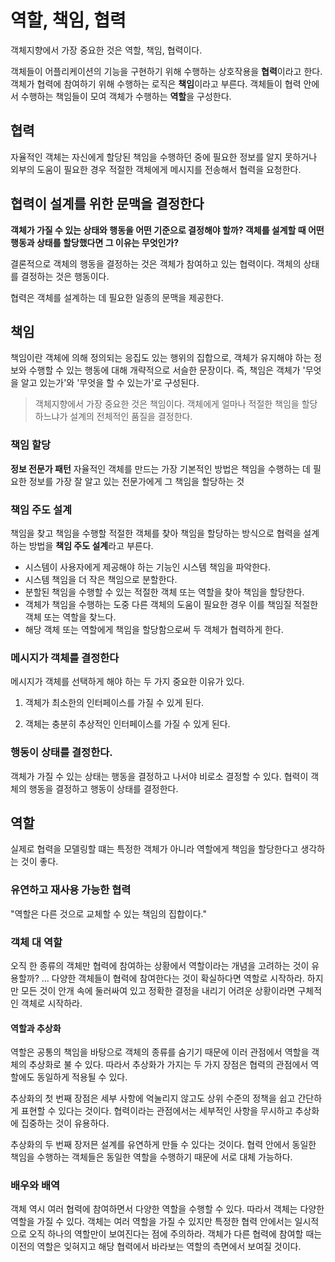 # 역할, 책임, 협력

객체지향에서 가장 중요한 것은 역할, 책임, 협력이다.

객체들이 어플리케이션의 기능을 구현하기 위해 수행하는 상호작용을 **협력**이라고 한다.
객체가 협력에 참여하기 위해 수행하는 로직은 **책임**이라고 부른다.
객체들이 협력 안에서 수행하는 책임들이 모여 객체가 수행하는 **역할**을 구성한다.
## 협력

자율적인 객체는 자신에게 할당된 책임을 수행하던 중에 필요한 정보를 알지 못하거나 외부의 도움이 필요한 경우
적절한 객체에게 메시지를 전송해서 협력을 요청한다.

## 협력이 설계를 위한 문맥을 결정한다

**객체가 가질 수 있는 상태와 행동을 어떤 기준으로 결정해야 할까? 
객체를 설계할 때 어떤 행동과 상태를 할당했다면 그 이유는 무엇인가?**

결론적으로 객체의 행동을 결정하는 것은 객체가 참여하고 있는 협력이다.
객체의 상태를 결정하는 것은 행동이다.

협력은 객체를 설계하는 데 필요한 일종의 문맥을 제공한다.

## 책임

책임이란 객체에 의해 정의되는 응집도 있는 행위의 집합으로,
객체가 유지해야 하는 정보와 수행할 수 있는 행동에 대해 개략적으로 서슬한 문장이다.
즉, 책임은 객체가 '무엇을 알고 있는가'와 '무엇을 할 수 있는가'로 구성된다.

> 객체지향에서 가장 중요한 것은 책임이다.
> 객체에게 얼마나 적절한 책임을 할당하느냐가 설계의 전체적인 품질을 결정한다.

### 책임 할당

**정보 전문가 패턴**
자율적인 객체를 만드는 가장 기본적인 방법은 
책임을 수행하는 데 필요한 정보를 가장 잘 알고 있는 전문가에게 그 책임을 할당하는 것

### 책임 주도 설계

책임을 찾고 책임을 수행할 적절한 객체를 찾아 책임을 할당하는 방식으로 협력을 설계하는 방법을 
**책임 주도 설계**라고 부른다.

- 시스템이 사용자에게 제공해야 하는 기능인 시스템 책임을 파악한다.
- 시스템 책임을 더 작은 책임으로 분할한다.
- 분할된 책임을 수행할 수 있는 적절한 객체 또는 역할을 찾아 책임을 할당한다.
- 객체가 책임을 수행하는 도중 다른 객체의 도움이 필요한 경우 이를 책임질 적절한 객체 또는 역할을 찾느다.
- 해당 객체 또는 역할에게 책임을 할당함으로써 두 객체가 협력하게 한다.

### 메시지가 객체를 결정한다

메시지가 객체를 선택하게 해야 하는 두 가지 중요한 이유가 있다.

1. 객체가 최소한의 인터페이스를 가질 수 있게 된다.

2. 객체는 충분히 추상적인 인터페이스를 가질 수 있게 된다.

### 행동이 상태를 결정한다.

객체가 가질 수 있는 상태는 행동을 결정하고 나서야 비로소 결정할 수 있다.
협력이 객체의 행동을 결정하고 행동이 상태를 결정한다.

## 역할

실제로 협력을 모델링할 떄는 특정한 객체가 아니라 역할에게 책임을 할당한다고 생각하는 것이 좋다.

### 유연하고 재사용 가능한 협력

"역할은 다른 것으로 교체할 수 있는 책임의 집합이다."

### 객체 대 역할

오직 한 종류의 객체만 협력에 참여하는 상황에서 역할이라는 개념을 고려하는 것이 유용할까?
...
다양한 객체들이 협력에 참여한다는 것이 확실하다면 역할로 시작하라. 하지만 모든 것이 안개 속에 
둘러싸여 있고 정확한 결정을 내리기 어려운 상황이라면 구체적인 객체로 시작하라.

#### 역할과 추상화

역할은 공통의 책임을 바탕으로 객체의 종류를 숨기기 때문에 이러 관점에서 역할을 객체의 추상화로 불 수 있다.
따라서 추상화가 가지는 두 가지 장점은 협력의 관점에서 역할에도 동일하게 적용될 수 있다.

추상화의 첫 번째 장점은 세부 사항에 억눌리지 않고도 상위 수준의 정책을 쉽고 간단하게 표현할 수 있다는 것이다.
협력이라는 관점에서는 세부적인 사항을 무시하고 추상화에 집중하는 것이 유용하다.

추상화의 두 번째 장저믄 설계를 유연하게 만들 수 있다는 것이다.
협력 안에서 동일한 책임을 수행하는 객체들은 동일한 역할을 수행하기 때문에 서로 대체 가능하다.

### 배우와 배역

객체 역시 여러 협력에 참여하면서 다양한 역할을 수행할 수 있다. 
따라서 객체는 다양한 역할을 가질 수 있다.
객체는 여러 역할을 가질 수 있지만 특정한 협력 안에서는 일시적으로 오직 하나의 역할만이 보여진다는 점에 주의하라.
객체가 다른 협력에 참여할 때는 이전의 역할은 잊혀지고 해당 협력에서 바라보는 역할의 측면에서 보여질 것이다.
